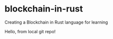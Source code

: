 # blockchain-in-rust
Creating a Blockchain in Rust language for learning

Hello, from local git repo!

